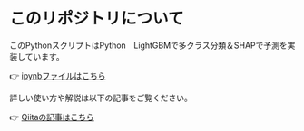 # このリポジトリについて

このPythonスクリプトはPython　LightGBMで多クラス分類＆SHAPで予測を実装しています。

👉 [ipynbファイルはこちら](https://github.com/iwakazusuwa/ipynb_LightGBM_SHAP_car)

詳しい使い方や解説は以下の記事をご覧ください。

👉 [Qiitaの記事はこちら](https://qiita.com/iwakazusuwa/items/29df4f811144a42fa662)
